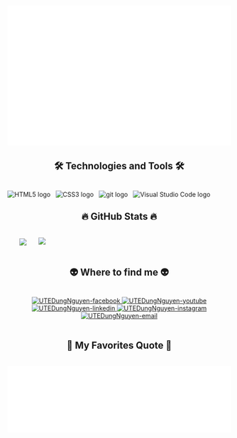 <!-- UTEDungNguyen -->
<a href="#" target="_blank">
  <img src="svg/UTEDungNguyen.svg" width="1200" alt="UTEDungNguyen-official" />
</a>

<h2 align="center">🛠 Technologies and Tools 🛠</h2>
<br>
<!-- https://simpleicons.org/ -->
<span><img src="https://img.shields.io/badge/HTML5-282C34?logo=html5&logoColor=E34F26" alt="HTML5 logo" title="HTML5" height="25" /></span>
&nbsp;
<span><img src="https://img.shields.io/badge/CSS3-282C34?logo=css3&logoColor=1572B6" alt="CSS3 logo" title="CSS3" height="25" /></span>
&nbsp;
<span><img src="https://img.shields.io/badge/git-282C34?logo=git&logoColor=F05032" alt="git logo" title="git" height="25" /></span>
&nbsp;
<span><img src="https://img.shields.io/badge/VS%20Code-282C34?logo=visual-studio-code&logoColor=007ACC" alt="Visual Studio Code logo" title="Visual Studio Code" height="25" /></span>
&nbsp;

<br>
<h2 align="center">🔥 GitHub Stats 🔥</h2>
<!-- https://github.com/anuraghazra/github-readme-stats -->
<br>
<div align=center>
  <a href="#" title="UTEDungNguyen">
    <img width="315" align="center" src="https://github-readme-stats.vercel.app/api/top-langs/?username=UTEDungNguyen&hide=c%23,powershell,Mathematica,Ruby,Objective-C,Objective-C%2b%2b,Cuda&title_color=61dafb&text_color=ffffff&icon_color=61dafb&bg_color=20232a&langs_count=8&layout=compact&border_color=61dafb&hide_border=true" />
  </a>
  <a href="#" title="UTEDungNguyen">
    <img align="right" width="434" src="https://github-readme-stats.vercel.app/api?username=UTEDungNguyen&show_icons=true&theme=react&border_color=61dafb&hide_border=true" />
  </a>
</div>

<br>
<h2 align="center">👽 Where to find me 👽</h2>
<br>
<!-- https://icons8.com -->
<div align="center">
  <a href="https://www.facebook.com/phucdung.nguyen.56/" target="blank">
    <img src="https://img.icons8.com/bubbles/100/000000/facebook-new.png" alt="UTEDungNguyen-facebook" />
  </a>
  <a href="https://www.youtube.com/@dungnguyen_ute" target="blank">
    <img src="https://img.icons8.com/bubbles/100/000000/youtube-squared.png" alt="UTEDungNguyen-youtube" />
  </a>
  <a href="https://www.linkedin.com/in/ UTEDungNguyen" target="blank">
    <img src="https://img.icons8.com/bubbles/100/000000/linkedin.png" alt="UTEDungNguyen-linkedin" />
  </a>
  <a href="https://www.instagram.com/ngdung_1809/" target="blank">
    <img src="https://img.icons8.com/bubbles/100/000000/instagram.png" alt="UTEDungNguyen-instagram" />
  </a>
  <a href="mailto:dungduide2002@gmail.com" target="top">
    <img src="https://img.icons8.com/bubbles/100/000000/apple-mail.png" alt="UTEDungNguyen-email" />
  </a>
</div>

<br>
<h2 align="center">📑 My Favorites Quote 📑</h2>
<br>
<a href="#" target="_blank">
  <img src="svg/UTEDungNguyen-quotes.svg" width="846" height="150" alt="UTEDungNguyen-official" />
</a>

